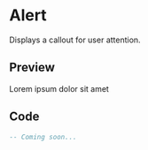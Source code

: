 # Alert

Displays a callout for user attention.

## Preview

Lorem ipsum dolor sit amet

## Code

```lua
-- Coming soon...
```